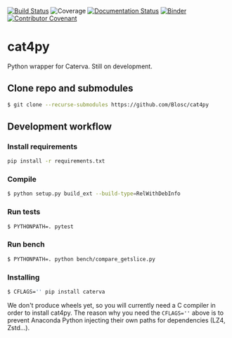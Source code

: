 [![Build Status](https://dev.azure.com/blosc/caterva/_apis/build/status/Blosc.cat4py?branchName=master)](https://dev.azure.com/blosc/caterva/_build/latest?definitionId=1&branchName=master)
![Coverage](https://img.shields.io/azure-devops/coverage/blosc/caterva/1)
[![Documentation Status](https://readthedocs.org/projects/cat4py/badge/?version=latest)](https://cat4py.readthedocs.io/en/latest/?badge=latest)
[![Binder](https://mybinder.org/badge_logo.svg)](https://mybinder.org/v2/gh/Blosc/cat4py/master?filepath=notebooks%2Fslicing-performance.ipynb)
[![Contributor Covenant](https://img.shields.io/badge/Contributor%20Covenant-v2.0%20adopted-ff69b4.svg)](code_of_conduct.md)
# cat4py

Python wrapper for Caterva.  Still on development.

## Clone repo and submodules

```sh
$ git clone --recurse-submodules https://github.com/Blosc/cat4py
```

## Development workflow

### Install requirements

```sh
pip install -r requirements.txt
```

### Compile

```sh
$ python setup.py build_ext --build-type=RelWithDebInfo
```

### Run tests

```sh
$ PYTHONPATH=. pytest
```

### Run bench

```sh
$ PYTHONPATH=. python bench/compare_getslice.py
```

### Installing

```sh
$ CFLAGS='' pip install caterva
```

We don't produce wheels yet, so you will currently need a C compiler in order to install cat4py.  The reason why you need the `CFLAGS=''` above is to prevent Anaconda Python injecting their own paths for dependencies (LZ4, Zstd...).
